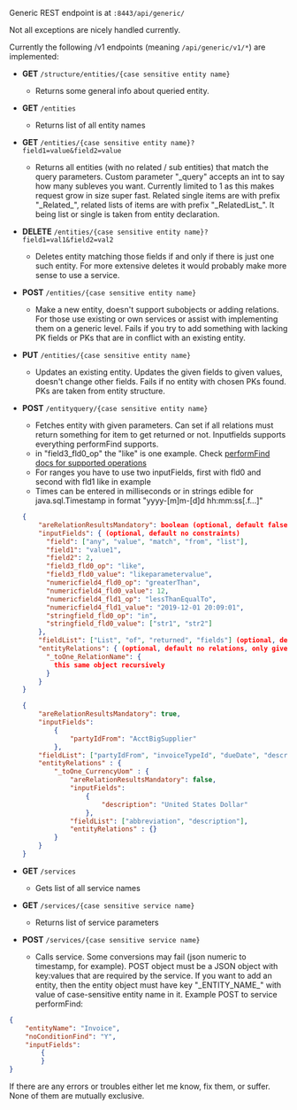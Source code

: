 Generic REST endpoint is at `:8443/api/generic/`

Not all exceptions are nicely handled currently.

Currently the following /v1 endpoints (meaning `/api/generic/v1/*`) are implemented:
* **GET** `/structure/entities/{case sensitive entity name}`
    * Returns some general info about queried entity.
* **GET** `/entities`
    * Returns list of all entity names
* **GET** `/entities/{case sensitive entity name}?field1=value&field2=value`
    * Returns all entities (with no related / sub entities) that match the query parameters. Custom parameter "_query" accepts an int to say how many subleves you want. Currently limited to 1 as this makes request grow in size super fast. Related single items are with prefix "_Related\_", related lists of items are with prefix "_RelatedList\_". It being list or single is taken from entity declaration.
* **DELETE** `/entities/{case sensitive entity name}?field1=val1&field2=val2`
    * Deletes entity matching those fields if and only if there is just one such entity. For more extensive deletes it would probably make more sense to use a service.
* **POST** `/entities/{case sensitive entity name}`
    * Make a new entity, doesn't support subobjects or adding relations. For those use existing or own services or assist with implementing them on a generic level.
    Fails if you try to add something with lacking PK fields or PKs that are in conflict with an existing entity.
* **PUT** `/entities/{case sensitive entity name}`
    * Updates an existing entity. Updates the given fields to given values, doesn't change other fields. Fails if no entity with chosen PKs found. PKs are taken from entity structure.
* **POST** `/entityquery/{case sensitive entity name}`
    * Fetches entity with given parameters. Can set if all relations must return something for item to get returned or not. Inputfields supports everything performFind supports.
    * in "field3_fld0_op" the "like" is one example. Check [performFind docs for supported operations](./performfind-service.md)
    * For ranges you have to use two inputFields, first with fld0 and second with fld1 like in example
    * Times can be entered in milliseconds or in strings edible for java.sql.Timestamp in format "yyyy-[m]m-[d]d hh:mm:ss[.f...]"
    
    ```json
    {
        "areRelationResultsMandatory": boolean (optional, default false),
        "inputFields": { (optional, default no constraints)
          "field": ["any", "value", "match", "from", "list"],
          "field1": "value1",
          "field2": 2,
          "field3_fld0_op": "like",
          "field3_fld0_value": "likeparametervalue",
          "numericfield4_fld0_op": "greaterThan",
          "numericfield4_fld0_value": 12,
          "numericfield4_fld1_op": "lessThanEqualTo",
          "numericfield4_fld1_value": "2019-12-01 20:09:01",
          "stringfield_fld0_op": "in",
          "stringfield_fld0_value": ["str1", "str2"]
        },
        "fieldList": ["List", "of", "returned", "fields"] (optional, default all fields),
        "entityRelations": { (optional, default no relations, only given relations are returned)
          "_toOne_RelationName": {
            this same object recursively
          }
        }
    }
    ```
  
    ```json
    {
        "areRelationResultsMandatory": true,
        "inputFields": 
            {
                "partyIdFrom": "AcctBigSupplier"
            },
        "fieldList": ["partyIdFrom", "invoiceTypeId", "dueDate", "description"],
        "entityRelations" : {
            "_toOne_CurrencyUom" : {
                "areRelationResultsMandatory": false,
                "inputFields": 
                    {
                        "description": "United States Dollar"
                    },
                "fieldList": ["abbreviation", "description"],
                "entityRelations" : {}
            }
        }
    }
    ```
* **GET** `/services`
    * Gets list of all service names
* **GET** `/services/{case sensitive service name}`
    * Returns list of service parameters
* **POST** `/services/{case sensitive service name}`
    * Calls service. Some conversions may fail (json numeric to timestamp, for example). POST object must be a JSON object with key:values that are required by the service. If you want to add an entity, then the entity object must have key "_ENTITY_NAME\_" with value of case-sensitive entity name in it.
    Example POST to service performFind:
```json 
{
    "entityName": "Invoice",
    "noConditionFind": "Y",
    "inputFields": 
        {
        }
}
```

If there are any errors or troubles either let me know, fix them, or suffer. None of them are mutually exclusive.